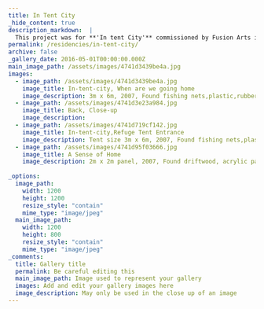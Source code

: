 ```yaml
---
title: In Tent City
_hide_content: true
description_markdown:  |
  This project was for **'In tent City'** commissioned by Fusion Arts in 2007 and involved a series of tents with different themes and ideas. I was lead artist for the **'Refuge Tent'** as pictured.
permalink: /residencies/in-tent-city/
archive: false
_gallery_date: 2016-05-01T00:00:00.000Z
main_image_path: /assets/images/4741d3439be4a.jpg
images:            
  - image_path: /assets/images/4741d3439be4a.jpg
    image_title: In-tent-city, When are we going home
    image_description: 3m x 6m, 2007, Found fishing nets,plastic,rubber and metallic wire - This work was created for 'Refuge Tent', as part of the InTent City project. I worked with the culturally diverse communities in East Oxford to expore issues around migration, shelter and what gives us a sense of home. Through this participatory project I ;wanted to share how the process of collecting can function as a way of re-interpreting past experiences and creating new meanings. This was shown at the Cowley Road Carnival (pictured here) and later in the year as part of the InTent City festival at South Park, Oxford.  
  - image_path: /assets/images/4741d3e23a984.jpg
    image_title: Back, Close-up
    image_description:
  - image_path: /assets/images/4741d719cf142.jpg
    image_title: In-tent-city,Refuge Tent Entrance
    image_description: Tent size 3m x 6m, 2007, Found fishing nets,plastic,rubber and metallic wire
  - image_path: /assets/images/4741d95f03666.jpg
    image_title: A Sense of Home
    image_description: 2m x 2m panel, 2007, Found driftwood, acrylic paint, calico panel - &amp;nbsp; This work was created  for the inside, as a central piece for the 'Refuge Tent'  with culturally diverse communities in East Oxford. Participants were asked to explore what creates a sense of home for them. This resulted in a variety of images ranging from flags, textile patterns found in domestic interiors to favourite activities and foliage. This was then brought together an one textile piece reflecting diversity but also creating a calm space for reflection and meditation. 
       
_options:
  image_path:
    width: 1200
    height: 1200
    resize_style: "contain"
    mime_type: "image/jpeg"
  main_image_path:
    width: 1200
    height: 800
    resize_style: "contain"
    mime_type: "image/jpeg"
_comments:
  title: Gallery title
  permalink: Be careful editing this
  main_image_path: Image used to represent your gallery
  images: Add and edit your gallery images here
  image_description: May only be used in the close up of an image
---
```


